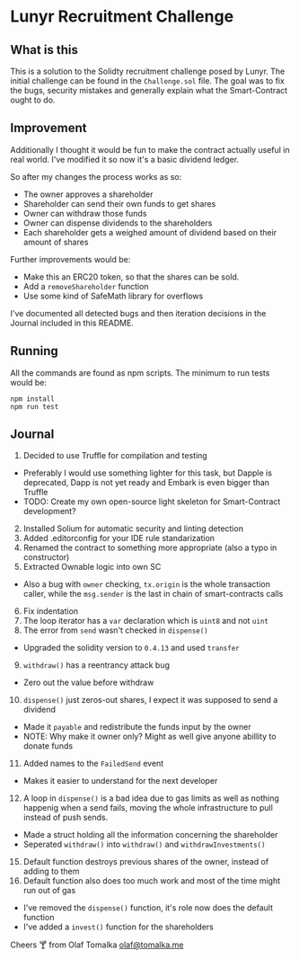 # Lunyr Recruitment Challenge

## What is this
This is a solution to the Solidty recruitment challenge posed by Lunyr.
The initial challenge can be found in the `Challenge.sol` file.
The goal was to fix the bugs, security mistakes and generally explain what the Smart-Contract ought to do.

## Improvement
Additionally I thought it would be fun to make the contract actually useful in real world.
I've modified it so now it's a basic dividend ledger.

So after my changes the process works as so:
* The owner approves a shareholder
* Shareholder can send their own funds to get shares
* Owner can withdraw those funds
* Owner can dispense dividends to the shareholders
* Each shareholder gets a weighed amount of dividend based on their amount of shares

Further improvements would be:
* Make this an ERC20 token, so that the shares can be sold.
* Add a `removeShareholder` function
* Use some kind of SafeMath library for overflows

I've documented all detected bugs and then iteration decisions in the Journal included in this README.

## Running
All the commands are found as npm scripts. The minimum to run tests would be:

    npm install
    npm run test

## Journal
1. Decided to use Truffle for compilation and testing
  * Preferably I would use something lighter for this task,
    but Dapple is deprecated, Dapp is not yet ready and Embark
    is even bigger than Truffle
  * TODO: Create my own open-source light skeleton for Smart-Contract
    development?
2. Installed Solium for automatic security and linting detection
3. Added .editorconfig for your IDE rule standarization
4. Renamed the contract to something more appropriate (also a typo in constructor)
5. Extracted Ownable logic into own SC
  * Also a bug with `owner` checking, `tx.origin` is the whole transaction caller, while
    the `msg.sender` is the last in chain of smart-contracts calls
6. Fix indentation
7. The loop iterator has a `var` declaration which is `uint8` and not `uint`
8. The error from `send` wasn't checked in `dispense()`
  * Upgraded the solidity version to `0.4.13` and used `transfer`
9. `withdraw()` has a reentrancy attack bug
  * Zero out the value before withdraw
10. `dispense()` just zeros-out shares, I expect it was supposed to send a dividend
  * Made it `payable` and redistribute the funds input by the owner
  * NOTE: Why make it owner only? Might as well give anyone abillity to donate funds
11. Added names to the `FailedSend` event
  * Makes it easier to understand for the next developer
12. A loop in `dispense()` is a bad idea due to gas limits as well as nothing happenig when
    a send fails, moving the whole infrastructure to pull instead of push sends.
  * Made a struct holding all the information concerning the shareholder
  * Seperated `withdraw()` into `withdraw()` and `withdrawInvestments()`
15. Default function destroys previous shares of the owner, instead of adding to them
16. Default function also does too much work and most of the time might run out of gas
  * I've removed the `dispense()` function, it's role now does the default function
  * I've added a `invest()` function for the shareholders

Cheers 🍸 from Olaf Tomalka <olaf@tomalka.me>
